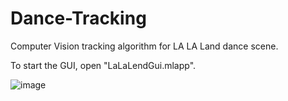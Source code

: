 # Dance-Tracking
Computer Vision tracking algorithm for LA LA Land dance scene.

To start the GUI, open "LaLaLendGui.mlapp".

![image](https://github.com/Yossi5004/Dance-Tracking/assets/113097631/21fe8686-a8fe-40a6-9462-8ae641c6d413)
